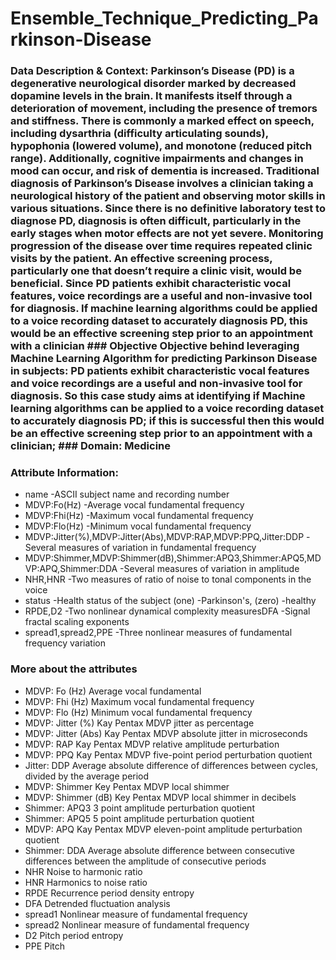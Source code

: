 # Ensemble_Technique_Predicting_Parkinson-Disease
 ### Data Description &amp; Context:  Parkinson’s Disease (PD) is a degenerative neurological disorder marked by decreased dopamine levels in the brain. It manifests itself through a deterioration of movement, including the presence of tremors and stiffness. There is commonly a marked effect on speech, including dysarthria (difficulty articulating sounds), hypophonia (lowered volume), and monotone (reduced pitch range). Additionally, cognitive impairments and changes in mood can occur, and risk of dementia is increased.  Traditional diagnosis of Parkinson’s Disease involves a clinician taking a neurological history of the patient and observing motor skills in various situations. Since there is no definitive laboratory test to diagnose PD, diagnosis is often difficult, particularly in the early stages when motor effects are not yet severe. Monitoring progression of the disease over time requires repeated clinic visits by the patient. An effective screening process, particularly one that doesn’t require a clinic visit, would be beneficial. Since PD patients exhibit characteristic vocal features, voice recordings are a useful and non-invasive tool for diagnosis. If machine learning algorithms could be applied to a voice recording dataset to accurately diagnosis PD, this would be an effective screening step prior to an appointment with a clinician  ### Objective Objective behind leveraging Machine Learning Algorithm for predicting Parkinson Disease in subjects: PD patients exhibit characteristic vocal features and voice recordings are a useful and non-invasive tool for diagnosis. So this case study aims at identifying if Machine learning algorithms can be applied to a voice recording dataset to accurately diagnosis PD; if this is successful then this would be an effective screening step prior to an appointment with a clinician;  ### Domain: Medicine
### Attribute Information:
- name -ASCII subject name and recording number
- MDVP:Fo(Hz) -Average vocal fundamental frequency
- MDVP:Fhi(Hz) -Maximum vocal fundamental frequency
- MDVP:Flo(Hz) -Minimum vocal fundamental frequency
- MDVP:Jitter(%),MDVP:Jitter(Abs),MDVP:RAP,MDVP:PPQ,Jitter:DDP -Several measures of variation in fundamental frequency
- MDVP:Shimmer,MDVP:Shimmer(dB),Shimmer:APQ3,Shimmer:APQ5,MDVP:APQ,Shimmer:DDA -Several measures of variation in amplitude
- NHR,HNR -Two measures of ratio of noise to tonal components in the voice
- status -Health status of the subject (one) -Parkinson's, (zero) -healthy
- RPDE,D2 -Two nonlinear dynamical complexity measuresDFA -Signal fractal scaling exponents
- spread1,spread2,PPE -Three nonlinear measures of fundamental frequency variation 


### More about the attributes
- MDVP: Fo (Hz) Average vocal fundamental
- MDVP: Fhi (Hz) Maximum vocal fundamental frequency
- MDVP: Flo (Hz) Minimum vocal fundamental frequency
- MDVP: Jitter (%) Kay Pentax MDVP jitter as percentage
- MDVP: Jitter (Abs) Kay Pentax MDVP absolute jitter in microseconds
- MDVP: RAP Kay Pentax MDVP relative amplitude perturbation
- MDVP: PPQ Kay Pentax MDVP five-point period perturbation quotient
- Jitter: DDP Average absolute difference of differences between cycles, divided by the average period
- MDVP: Shimmer Key Pentax MDVP local shimmer
- MDVP: Shimmer (dB) Key Pentax MDVP local shimmer in decibels
- Shimmer: APQ3 3 point amplitude perturbation quotient
- Shimmer: APQ5 5 point amplitude perturbation quotient
- MDVP: APQ Kay Pentax MDVP eleven-point amplitude perturbation quotient
- Shimmer: DDA Average absolute difference between consecutive differences between the amplitude of consecutive periods
- NHR Noise to harmonic ratio
- HNR Harmonics to noise ratio
- RPDE Recurrence period density entropy
- DFA Detrended fluctuation analysis
- spread1 Nonlinear measure of fundamental frequency
- spread2 Nonlinear measure of fundamental frequency
- D2 Pitch period entropy
- PPE Pitch

